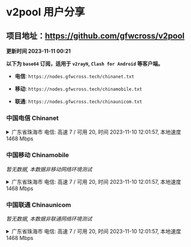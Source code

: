 # v2pool 用户分享
## 项目地址：<https://github.com/gfwcross/v2pool>
**更新时间 2023-11-11 00:21**


**以下为 `base64` 订阅，适用于 `v2rayN`, `Clash for Android` 等客户端。**

- **电信**: `https://nodes.gfwcross.tech/chinanet.txt`

- **移动**: `https://nodes.gfwcross.tech/chinamobile.txt`

- **联通**: `https://nodes.gfwcross.tech/chinaunicom.txt`


### 中国电信 Chinanet
<details><summary>广东省珠海市 电信: 高速 7 / 可用 20, 时间 2023-11-10 12:01:57, 本地速度 1468 Mbps</summary><p>可用节点订阅：https://transfer.sh/FWcsUf1cIQ/running.txt<br>高速节点订阅：https://transfer.sh/f8jiVRg2ki/good.txt<br>低延迟节点订阅：https://transfer.sh/XoFn4CuBHL/low_delay.txt</p></details>
<p></p>

### 中国移动 Chinamobile
<i>暂无数据, 本数据非移动网络环境测试</i>
<details><summary>广东省珠海市 电信: 高速 7 / 可用 20, 时间 2023-11-10 12:01:57, 本地速度 1468 Mbps</summary><p>可用节点订阅：https://transfer.sh/FWcsUf1cIQ/running.txt<br>高速节点订阅：https://transfer.sh/f8jiVRg2ki/good.txt<br>低延迟节点订阅：https://transfer.sh/XoFn4CuBHL/low_delay.txt</p></details>
<p></p>

### 中国联通 Chinaunicom
<i>暂无数据, 本数据非联通网络环境测试</i>
<details><summary>广东省珠海市 电信: 高速 7 / 可用 20, 时间 2023-11-10 12:01:57, 本地速度 1468 Mbps</summary><p>可用节点订阅：https://transfer.sh/FWcsUf1cIQ/running.txt<br>高速节点订阅：https://transfer.sh/f8jiVRg2ki/good.txt<br>低延迟节点订阅：https://transfer.sh/XoFn4CuBHL/low_delay.txt</p></details>
<p></p>